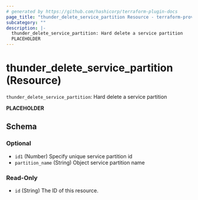 ```yaml
---
# generated by https://github.com/hashicorp/terraform-plugin-docs
page_title: "thunder_delete_service_partition Resource - terraform-provider-thunder"
subcategory: ""
description: |-
  thunder_delete_service_partition: Hard delete a service partition
  PLACEHOLDER
---
```


# thunder_delete_service_partition (Resource)

`thunder_delete_service_partition`: Hard delete a service partition

__PLACEHOLDER__



<!-- schema generated by tfplugindocs -->
## Schema

### Optional

- `id1` (Number) Specify unique service partition id
- `partition_name` (String) Object service partition name

### Read-Only

- `id` (String) The ID of this resource.


